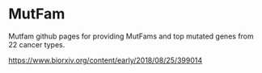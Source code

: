 # MutFam
Mutfam github pages for providing MutFams and top mutated genes from 22 cancer types.

https://www.biorxiv.org/content/early/2018/08/25/399014
